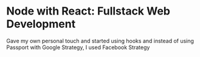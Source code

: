 # Node with React: Fullstack Web Development

Gave my own personal touch and started using hooks and instead of using Passport with Google Strategy, I used Facebook Strategy